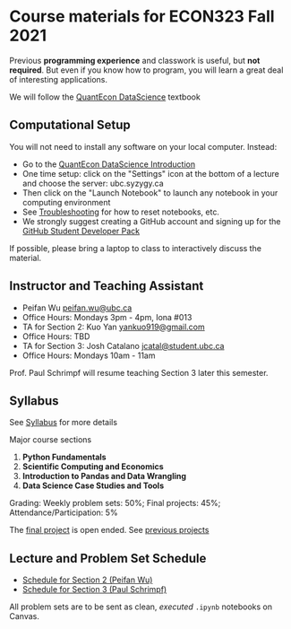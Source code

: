 # Course materials for ECON323 Fall 2021

Previous **programming experience** and classwork is useful, but **not required**.  But even if you know how to program, you will learn a great deal of interesting applications.

We will follow the [QuantEcon DataScience](https://datascience.quantecon.org/) textbook

## Computational Setup

You will not need to install any software on your local computer.  Instead:
- Go to the [QuantEcon DataScience Introduction](https://datascience.quantecon.org/introduction/)
- One time setup: click on the "Settings" icon at the bottom of a lecture and choose the server: ubc.syzygy.ca
- Then click on the "Launch Notebook" to launch any notebook in your computing environment
- See [Troubleshooting](https://datascience.quantecon.org/introduction/troubleshooting.html) for how to reset notebooks, etc.
- We strongly suggest creating a GitHub account and signing up for the [GitHub Student Developer Pack](https://education.github.com/pack/)

If possible, please bring a laptop to class to interactively discuss the material.

## Instructor and Teaching Assistant
- Peifan Wu [peifan.wu@ubc.ca](mailto:peifan.wu@ubc.ca)
- Office Hours: Mondays 3pm - 4pm, Iona #013
- TA for Section 2: Kuo Yan [yankuo919@gmail.com](mailto:yankuo919@gmail.com)
- Office Hours: TBD
- TA for Section 3: Josh Catalano [jcatal@student.ubc.ca](mailto:jcatal@student.ubc.ca)
- Office Hours: Mondays 10am - 11am
  
Prof. Paul Schrimpf will resume teaching Section 3 later this semester.

## Syllabus
See [Syllabus](syllabus.md) for more details

Major course sections
1. **Python Fundamentals**
2. **Scientific Computing and Economics**
3. **Introduction to Pandas and Data Wrangling**
4. **Data Science Case Studies and Tools**

Grading: Weekly problem sets: 50%; Final projects: 45%; Attendance/Participation: 5%

The [final project](final_project.md) is open ended. See [previous projects](https://datascience.quantecon.org/projects.html)

## Lecture and Problem Set Schedule
- [Schedule for Section 2 (Peifan Wu)](schedule2.md)
- [Schedule for Section 3 (Paul Schrimpf)](schedule3.md)

All problem sets are to be sent as clean, *executed* `.ipynb` notebooks on Canvas.

